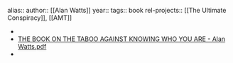alias::
author:: [[Alan Watts]]
year::
tags:: book
rel-projects:: [[The Ultimate Conspiracy]], [[AMT]]


-
- [THE BOOK ON THE TABOO AGAINST KNOWING WHO YOU ARE - Alan Watts.pdf](hook://file/mH3UjyF20?p=MSBLbm93bGVkZ2UgTGlicmFyaWVzL0FDSU0gJiBJbm5lciBCZWdpbm5lciwgU3Bpcml0dWFsaXR5ICYgTXlzdGljaXNt&n=THE%20BOOK%20ON%20THE%20TABOO%20AGAINST%20KNOWING%20WHO%20YOU%20ARE%20%2D%20Alan%20Watts%2Epdf)
-
